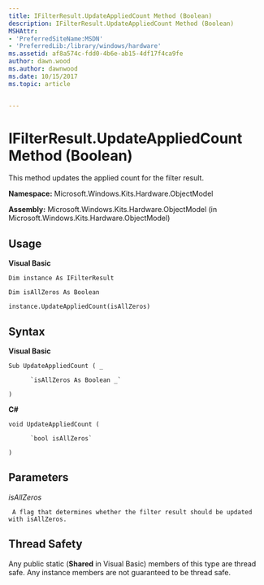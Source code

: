 ```yaml
---
title: IFilterResult.UpdateAppliedCount Method (Boolean)
description: IFilterResult.UpdateAppliedCount Method (Boolean)
MSHAttr:
- 'PreferredSiteName:MSDN'
- 'PreferredLib:/library/windows/hardware'
ms.assetid: af8a574c-fdd0-4b6e-ab15-4df17f4ca9fe
author: dawn.wood
ms.author: dawnwood
ms.date: 10/15/2017
ms.topic: article


---
```


# IFilterResult.UpdateAppliedCount Method (Boolean)


This method updates the applied count for the filter result.

**Namespace:** Microsoft.Windows.Kits.Hardware.ObjectModel

**Assembly:** Microsoft.Windows.Kits.Hardware.ObjectModel (in Microsoft.Windows.Kits.Hardware.ObjectModel)

## <span id="Usage"></span><span id="usage"></span><span id="USAGE"></span>Usage


**Visual Basic**

`Dim instance As IFilterResult`

`Dim isAllZeros As Boolean`

`instance.UpdateAppliedCount(isAllZeros)`

## <span id="Syntax"></span><span id="syntax"></span><span id="SYNTAX"></span>Syntax


**Visual Basic**

`Sub UpdateAppliedCount ( _`

          `isAllZeros As Boolean _`

`)`

**C#**

`void UpdateAppliedCount (`

          `bool isAllZeros`

`)`

## <span id="Parameters"></span><span id="parameters"></span><span id="PARAMETERS"></span>Parameters


*isAllZeros*

     A flag that determines whether the filter result should be updated with isAllZeros.

## <span id="Thread_Safety"></span><span id="thread_safety"></span><span id="THREAD_SAFETY"></span>Thread Safety


Any public static (**Shared** in Visual Basic) members of this type are thread safe. Any instance members are not guaranteed to be thread safe.

 

 






